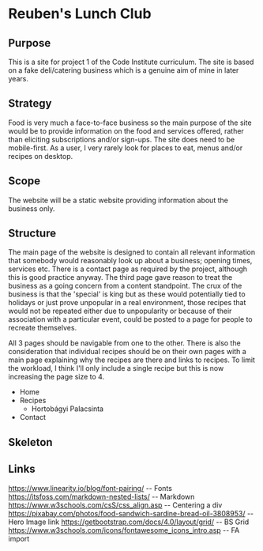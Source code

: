 # Reuben's Lunch Club

## Purpose

This is a site for project 1 of the Code Institute curriculum. The site is based on a fake deli/catering business which is a genuine aim of mine in later years.

## Strategy

Food is very much a face-to-face business so the main purpose of the site would be to provide information on the food and services offered, rather than eliciting subscriptions and/or sign-ups. The site does need to be mobile-first. As a user, I very rarely look for places to eat, menus and/or recipes on desktop.

## Scope

The website will be a static website providing information about the business only.

## Structure

The main page of the website is designed to contain all relevant information that somebody would reasonably look up about a business; opening times, services etc. There is a contact page as required by the project, although this is good practice anyway. The third page gave reason to treat the business as a going concern from a content standpoint. The crux of the business is that the 'special' is king but as these would potentially tied to holidays or just prove unpopular in a real environment, those recipes that would not be repeated either due to unpopularity or because of their association with a particular event, could be posted to a page for people to recreate themselves.

All 3 pages should be navigable from one to the other. There is also the consideration that individual recipes should be on their own pages with a main page explaining why the recipes are there and links to recipes. To limit the workload, I think I'll only include a single recipe but this is now increasing the page size to 4.

* Home
* Recipes
  * Hortobágyi Palacsinta
* Contact

## Skeleton


## Links
https://www.linearity.io/blog/font-pairing/ -- Fonts
https://itsfoss.com/markdown-nested-lists/ -- Markdown
https://www.w3schools.com/csS/css_align.asp -- Centering a div
https://pixabay.com/photos/food-sandwich-sardine-bread-oil-3808953/ -- Hero Image link
https://getbootstrap.com/docs/4.0/layout/grid/ -- BS Grid
https://www.w3schools.com/icons/fontawesome_icons_intro.asp -- FA import
